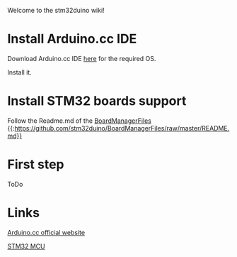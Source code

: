 Welcome to the stm32duino wiki!

# Install Arduino.cc IDE
Download Arduino.cc IDE [here](https://www.arduino.cc/en/Main/Software) for the required OS.

Install it.

# Install STM32 boards support
Follow the Readme.md of the [BoardManagerFiles](https://github.com/stm32duino/BoardManagerFiles)
{{:https://github.com/stm32duino/BoardManagerFiles/raw/master/README.md}}

# First step
ToDo

# Links
[Arduino.cc official website](https://www.arduino.cc/)

[STM32 MCU](http://www.st.com/en/microcontrollers/stm32-32-bit-arm-cortex-mcus.html)